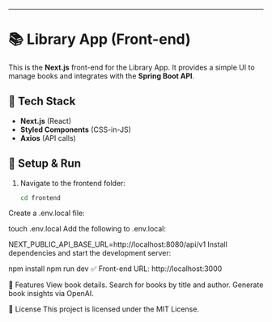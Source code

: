 
---

# 📚 Library App (Front-end)

This is the **Next.js** front-end for the Library App. It provides a simple UI to manage books and integrates with the **Spring Boot API**.

## 🚀 Tech Stack
- **Next.js** (React)
- **Styled Components** (CSS-in-JS)
- **Axios** (API calls)

## 🔧 Setup & Run

1. Navigate to the frontend folder:
   ```bash
   cd frontend
Create a .env.local file:

touch .env.local
Add the following to .env.local:

NEXT_PUBLIC_API_BASE_URL=http://localhost:8080/api/v1
Install dependencies and start the development server:

npm install
npm run dev
✅ Front-end URL: http://localhost:3000

🎨 Features
View book details.
Search for books by title and author.
Generate book insights via OpenAI.

📜 License
This project is licensed under the MIT License.
